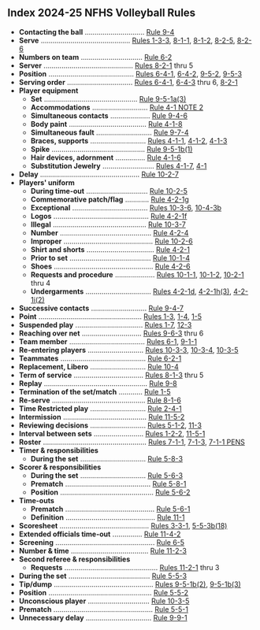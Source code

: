 <!-- Section: Index -->

## Index 2024-25 NFHS Volleyball Rules

- **Contacting the ball** .............................. [Rule 9-4](#rule-9-4)
- **Serve** ............................................. [Rules 1-3-3](#rule-1-3-3), [8-1-1](#rule-8-1-1), [8-1-2](#rule-8-1-2), [8-2-5](#rule-8-2-5), [8-2-6](#rule-8-2-6)
- **Numbers on team** ............................... [Rule 6-2](#rule-6-2)
- **Server** ............................................. [Rules 8-2-1](#rule-8-2-1) thru 5
- **Position** ........................................... [Rules 6-4-1](#rule-6-4-1), [6-4-2](#rule-6-4-2), [9-5-2](#rule-9-5-2), [9-5-3](#rule-9-5-3)
- **Serving order** ................................. [Rules 6-4-1](#rule-6-4-1), [6-4-3](#rule-6-4-3) thru 6, [8-2-1](#rule-8-2-1)
- **Player equipment**
  - **Set** ............................................... [Rule 9-5-1a(3)](#rule-9-5-1a3)
  - **Accommodations** ............................ [Rule 4-1 NOTE 2](#rule-4-1-note-2)
  - **Simultaneous contacts** .................... [Rule 9-4-6](#rule-9-4-6)
  - **Body paint** ....................................... [Rule 4-1-8](#rule-4-1-8)
  - **Simultaneous fault** ............................ [Rule 9-7-4](#rule-9-7-4)
  - **Braces, supports** ............................ [Rules 4-1-1](#rule-4-1-1), [4-1-2](#rule-4-1-2), [4-1-3](#rule-4-1-3)
  - **Spike** ............................................... [Rule 9-5-1b(1)](#rule-9-5-1b1)
  - **Hair devices, adornment** ............... [Rule 4-1-6](#rule-4-1-6)
  - **Substitution Jewelry** .......................... [Rules 4-1-7](#rule-4-1-7), [4-1](#rule-4-1)
- **Delay** .................................................. [Rule 10-2-7](#rule-10-2-7)
- **Players' uniform**
  - **During time-out** ............................... [Rule 10-2-5](#rule-10-2-5)
  - **Commemorative patch/flag** ............ [Rule 4-2-1g](#rule-4-2-1g)
  - **Exceptional** ...................................... [Rules 10-3-6](#rule-10-3-6), [10-4-3b](#rule-10-4-3b)
  - **Logos** ................................................ [Rule 4-2-1f](#rule-4-2-1f)
  - **Illegal** ............................................... [Rule 10-3-7](#rule-10-3-7)
  - **Number** .............................................. [Rule 4-2-4](#rule-4-2-4)
  - **Improper** ............................................. [Rule 10-2-6](#rule-10-2-6)
  - **Shirt and shorts** .................................. [Rule 4-2-1](#rule-4-2-1)
  - **Prior to set** ......................................... [Rule 10-1-4](#rule-10-1-4)
  - **Shoes** .................................................. [Rule 4-2-6](#rule-4-2-6)
  - **Requests and procedure** .................... [Rules 10-1-1](#rule-10-1-1), [10-1-2](#rule-10-1-2), [10-2-1](#rule-10-2-1) thru 4
  - **Undergarments** ................................. [Rules 4-2-1d](#rule-4-2-1d), [4-2-1h(3)](#rule-4-2-1h3), [4-2-1i(2)](#rule-4-2-1i2)
- **Successive contacts** ............................ [Rule 9-4-7](#rule-9-4-7)
- **Point** .................................................... [Rules 1-3](#rule-1-3), [1-4](#rule-1-4), [1-5](#rule-1-5)
- **Suspended play** .................................. [Rules 1-7](#rule-1-7), [12-3](#rule-12-3)
- **Reaching over net** .............................. [Rules 9-6-3](#rule-9-6-3) thru 6
- **Team member** ...................................... [Rules 6-1](#rule-6-1), [9-1-1](#rule-9-1-1)
- **Re-entering players** ............................ [Rules 10-3-3](#rule-10-3-3), [10-3-4](#rule-10-3-4), [10-3-5](#rule-10-3-5)
- **Teammates** ........................................... [Rule 6-2-1](#rule-6-2-1)
- **Replacement, Libero** ............................ [Rule 10-4](#rule-10-4)
- **Term of service** ................................... [Rules 8-1-3](#rule-8-1-3) thru 5
- **Replay** .................................................... [Rule 9-8](#rule-9-8)
- **Termination of the set/match** ............ [Rule 1-5](#rule-1-5)
- **Re-serve** ............................................... [Rule 8-1-6](#rule-8-1-6)
- **Time Restricted play** ............................ [Rule 2-4-1](#rule-2-4-1)
- **Intermission** .......................................... [Rule 11-5-2](#rule-11-5-2)
- **Reviewing decisions** ............................ [Rules 5-1-2](#rule-5-1-2), [11-3](#rule-11-3)
- **Interval between sets** ......................... [Rules 1-2-2](#rule-1-2-2), [11-5-1](#rule-11-5-1)
- **Roster** .................................................... [Rules 7-1-1](#rule-7-1-1), [7-1-3](#rule-7-1-3), [7-1-1 PENS](#rule-7-1-1-pens)
- **Timer & responsibilities**
  - **During the set** ................................. [Rule 5-8-3](#rule-5-8-3)
- **Scorer & responsibilities**
  - **During the set** ................................. [Rule 5-6-3](#rule-5-6-3)
  - **Prematch** ........................................... [Rule 5-8-1](#rule-5-8-1)
  - **Position** ............................................... [Rule 5-6-2](#rule-5-6-2)
- **Time-outs**
  - **Prematch** ............................................. [Rule 5-6-1](#rule-5-6-1)
  - **Definition** ............................................. [Rule 11-1](#rule-11-1)
- **Scoresheet** ............................................. [Rules 3-3-1](#rule-3-3-1), [5-5-3b(18)](#rule-5-5-3b18)
- **Extended officials time-out** ............... [Rule 11-4-2](#rule-11-4-2)
- **Screening** .................................................. [Rule 6-5](#rule-6-5)
- **Number & time** ....................................... [Rule 11-2-3](#rule-11-2-3)
- **Second referee & responsibilities**
  - **Requests** ............................................... [Rules 11-2-1](#rule-11-2-1) thru 3
- **During the set** ......................................... [Rule 5-5-3](#rule-5-5-3)
- **Tip/dump** .................................................. [Rules 9-5-1b(2)](#rule-9-5-1b2), [9-5-1b(3)](#rule-9-5-1b3)
- **Position** .................................................... [Rule 5-5-2](#rule-5-5-2)
- **Unconscious player** ............................... [Rule 10-3-5](#rule-10-3-5)
- **Prematch** .................................................. [Rule 5-5-1](#rule-5-5-1)
- **Unnecessary delay** ................................. [Rule 9-9-1](#rule-9-9-1)
